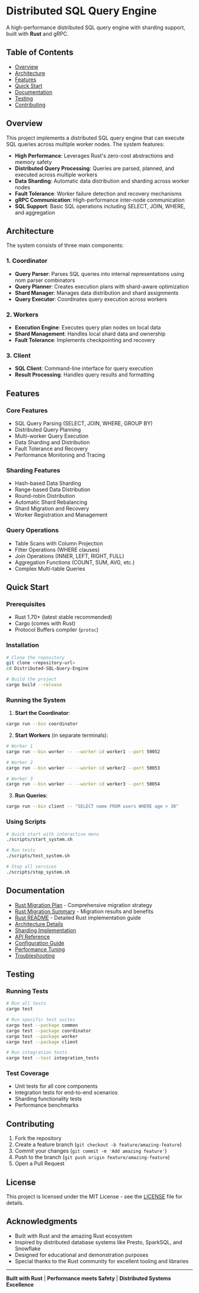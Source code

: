 # Distributed SQL Query Engine

A high-performance distributed SQL query engine with sharding support, built with **Rust** and gRPC.

## Table of Contents

- [Overview](#overview)
- [Architecture](#architecture)
- [Features](#features)
- [Quick Start](#quick-start)
- [Documentation](#documentation)
- [Testing](#testing)
- [Contributing](#contributing)

## Overview

This project implements a distributed SQL query engine that can execute SQL queries across multiple worker nodes. The system features:

- **High Performance**: Leverages Rust's zero-cost abstractions and memory safety
- **Distributed Query Processing**: Queries are parsed, planned, and executed across multiple workers
- **Data Sharding**: Automatic data distribution and sharding across worker nodes
- **Fault Tolerance**: Worker failure detection and recovery mechanisms
- **gRPC Communication**: High-performance inter-node communication
- **SQL Support**: Basic SQL operations including SELECT, JOIN, WHERE, and aggregation

## Architecture

The system consists of three main components:

### 1. Coordinator

- **Query Parser**: Parses SQL queries into internal representations using nom parser combinators
- **Query Planner**: Creates execution plans with shard-aware optimization
- **Shard Manager**: Manages data distribution and shard assignments
- **Query Executor**: Coordinates query execution across workers

### 2. Workers

- **Execution Engine**: Executes query plan nodes on local data
- **Shard Management**: Handles local shard data and ownership
- **Fault Tolerance**: Implements checkpointing and recovery

### 3. Client

- **SQL Client**: Command-line interface for query execution
- **Result Processing**: Handles query results and formatting

## Features

### Core Features

- SQL Query Parsing (SELECT, JOIN, WHERE, GROUP BY)
- Distributed Query Planning
- Multi-worker Query Execution
- Data Sharding and Distribution
- Fault Tolerance and Recovery
- Performance Monitoring and Tracing

### Sharding Features

- Hash-based Data Sharding
- Range-based Data Distribution
- Round-robin Distribution
- Automatic Shard Rebalancing
- Shard Migration and Recovery
- Worker Registration and Management

### Query Operations

- Table Scans with Column Projection
- Filter Operations (WHERE clauses)
- Join Operations (INNER, LEFT, RIGHT, FULL)
- Aggregation Functions (COUNT, SUM, AVG, etc.)
- Complex Multi-table Queries

## Quick Start

### Prerequisites

- Rust 1.70+ (latest stable recommended)
- Cargo (comes with Rust)
- Protocol Buffers compiler (`protoc`)

### Installation

```bash
# Clone the repository
git clone <repository-url>
cd Distributed-SQL-Query-Engine

# Build the project
cargo build --release
```

### Running the System

1. **Start the Coordinator**:

```bash
cargo run --bin coordinator
```

2. **Start Workers** (in separate terminals):

```bash
# Worker 1
cargo run --bin worker -- --worker-id worker1 --port 50052

# Worker 2
cargo run --bin worker -- --worker-id worker2 --port 50053

# Worker 3
cargo run --bin worker -- --worker-id worker3 --port 50054
```

3. **Run Queries**:

```bash
cargo run --bin client -- "SELECT name FROM users WHERE age > 30"
```

### Using Scripts

```bash
# Quick start with interactive menu
./scripts/start_system.sh

# Run tests
./scripts/test_system.sh

# Stop all services
./scripts/stop_system.sh
```

## Documentation

- [Rust Migration Plan](RUST_MIGRATION_PLAN.md) - Comprehensive migration strategy
- [Rust Migration Summary](RUST_MIGRATION_SUMMARY.md) - Migration results and benefits
- [Rust README](README_RUST.md) - Detailed Rust implementation guide
- [Architecture Details](docs/architecture.md)
- [Sharding Implementation](docs/sharding.md)
- [API Reference](docs/api.md)
- [Configuration Guide](docs/configuration.md)
- [Performance Tuning](docs/performance.md)
- [Troubleshooting](docs/troubleshooting.md)

## Testing

### Running Tests

```bash
# Run all tests
cargo test

# Run specific test suites
cargo test --package common
cargo test --package coordinator
cargo test --package worker
cargo test --package client

# Run integration tests
cargo test --test integration_tests
```

### Test Coverage

- Unit tests for all core components
- Integration tests for end-to-end scenarios
- Sharding functionality tests
- Performance benchmarks

## Contributing

1. Fork the repository
2. Create a feature branch (`git checkout -b feature/amazing-feature`)
3. Commit your changes (`git commit -m 'Add amazing feature'`)
4. Push to the branch (`git push origin feature/amazing-feature`)
5. Open a Pull Request

## License

This project is licensed under the MIT License - see the [LICENSE](LICENSE) file for details.

## Acknowledgments

- Built with Rust and the amazing Rust ecosystem
- Inspired by distributed database systems like Presto, SparkSQL, and Snowflake
- Designed for educational and demonstration purposes
- Special thanks to the Rust community for excellent tooling and libraries

---

**Built with Rust** | **Performance meets Safety** | **Distributed Systems Excellence**
